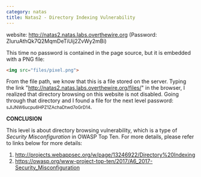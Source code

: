 ```yaml
---
category: natas
title: Natas2 - Directory Indexing Vulnerability
---
```

website: http://natas2.natas.labs.overthewire.org (Password: ZluruAthQk7Q2MqmDeTiUij2ZvWy2mBi)

This time no password is contained in the page source, but it is embedded with a PNG file:
```html
<img src="files/pixel.png">
```

From the file path, we know that this is a file stored on the server. Typing the link "http://natas2.natas.labs.overthewire.org/files/" in the browser, I realized that directory browsing on this website is not disabled. Going through that directory and I found a file for the next level password: <small>sJIJNW6ucpu6HPZ1ZAchaDtwd7oGrD14</small>.

<strong>CONCLUSION</strong>

This level is about directory browsing vulnerability, which is a type of <em>Security Misconfiguration</em> in OWASP Top Ten. For more details, please refer to links below for more details:
1. http://projects.webappsec.org/w/page/13246922/Directory%20Indexing
2. https://owasp.org/www-project-top-ten/2017/A6_2017-Security_Misconfiguration
